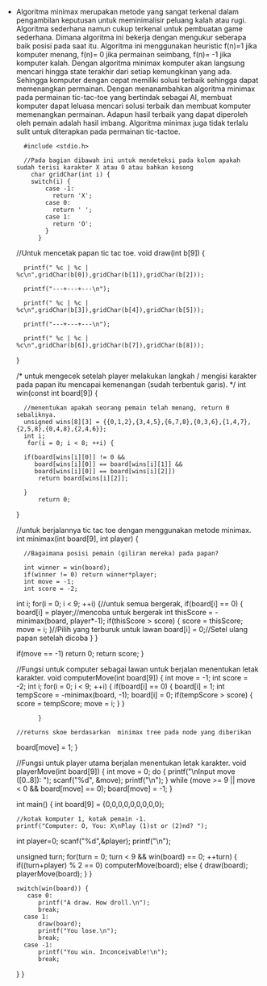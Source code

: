 * Algoritma minimax merupakan metode yang sangat terkenal dalam pengambilan keputusan untuk meminimalisir peluang 
kalah atau rugi. Algoritma sederhana namun cukup terkenal untuk pembuatan game sederhana. Dimana algoritma ini bekerja 
dengan mengukur seberapa baik posisi pada saat itu. Algoritma ini menggunakan heuristic f(n)=1 jika komputer menang, 
f(n)= 0 jika permainan seimbang, f(n)= -1 jika komputer kalah. Dengan algoritma minimax komputer akan langsung mencari 
hingga state terakhir dari setiap kemungkinan yang ada. Sehingga komputer dengan cepat memiliki solusi terbaik sehingga 
dapat memenangkan permainan. Dengan menanambahkan algoritma minimax pada permainan tic-tac-toe yang bertindak sebagai AI, 
membuat komputer dapat leluasa mencari solusi terbaik dan membuat komputer memenangkan permainan. Adapun hasil terbaik yang 
dapat diperoleh oleh pemain adalah hasil imbang. Algoritma minimax juga tidak terlalu sulit untuk diterapkan pada 
permainan tic-tactoe.     
            
            
            
            
        #include <stdio.h>

        //Pada bagian dibawah ini untuk mendeteksi pada kolom apakah sudah terisi karakter X atau O atau bahkan kosong 
          char gridChar(int i) {
          switch(i) {
              case -1:
                return 'X';
              case 0:
                return ' ';
              case 1:
                return 'O';
              }
            }	

	//Untuk mencetak papan tic tac toe.
	void draw(int b[9]) {

    	printf(" %c | %c | %c\n",gridChar(b[0]),gridChar(b[1]),gridChar(b[2]));

    	printf("---+---+---\n");

    	printf(" %c | %c | %c\n",gridChar(b[3]),gridChar(b[4]),gridChar(b[5]));

    	printf("---+---+---\n");

    	printf(" %c | %c | %c\n",gridChar(b[6]),gridChar(b[7]),gridChar(b[8]));

	}


	/* untuk mengecek setelah player melakukan langkah / mengisi karakter pada 
	papan itu mencapai kemenangan (sudah terbentuk garis). */
	int win(const int board[9]) {
	
    	//menentukan apakah seorang pemain telah menang, return 0 sebaliknya.
    	unsigned wins[8][3] = {{0,1,2},{3,4,5},{6,7,8},{0,3,6},{1,4,7},{2,5,8},{0,4,8},{2,4,6}};
    	int i;
    	 for(i = 0; i < 8; ++i) {

        if(board[wins[i][0]] != 0 &&
           board[wins[i][0]] == board[wins[i][1]] &&
           board[wins[i][0]] == board[wins[i][2]])
            return board[wins[i][2]];

    	}
    		return 0;
	}

	//untuk berjalannya tic tac toe dengan menggunakan metode minimax.
	int minimax(int board[9], int player) {

    	//Bagaimana posisi pemain (giliran mereka) pada papan?

    	int winner = win(board);
    	if(winner != 0) return winner*player;
    	int move = -1;
    	int score = -2;
   	 int i;
    	for(i = 0; i < 9; ++i) {//untuk semua bergerak,
        if(board[i] == 0) {
            board[i] = player;//mencoba untuk bergerak
            int thisScore = -minimax(board, player*-1);
            if(thisScore > score) {
                score = thisScore;
                move = i;
            }//Pilih yang terburuk untuk lawan
            board[i] = 0;//Setel ulang papan setelah dicoba
        	}
    	}

   	 if(move == -1) return 0;
   	 return score;
	}

	//Fungsi untuk computer sebagai lawan untuk berjalan menentukan letak karakter.
	void computerMove(int board[9]) {
   	 int move = -1;
   	 int score = -2;
   	 int i;
   	 for(i = 0; i < 9; ++i) {
     	   if(board[i] == 0) {
          	 board[i] = 1;
            int tempScore = -minimax(board, -1);
         	   board[i] = 0;
            if(tempScore > score) {
                score = tempScore;
                move = i;
           		 }
       		 }

    		}

  	  //returns skoe berdasarkan  minimax tree pada node yang diberikan 
   	 board[move] = 1;
	}


	//Fungsi untuk player utama berjalan menentukan letak karakter.
	void playerMove(int board[9]) {
   	 int move = 0;
   	 do {
      	  printf("\nInput move ([0..8]): ");
       	 scanf("%d", &move);
      	  printf("\n");
   	 } 
	 while (move >= 9 || move < 0 && board[move] == 0);
   		 board[move] = -1;
	}


	int main() {
   	 int board[9] = {0,0,0,0,0,0,0,0,0};
   	 
  	  //kotak komputer 1, kotak pemain -1.
  	  printf("Computer: O, You: X\nPlay (1)st or (2)nd? ");
   	 int player=0;
   	 scanf("%d",&player);
   	 printf("\n");

   	 unsigned turn;
    	for(turn = 0; turn < 9 && win(board) == 0; ++turn) {
        if((turn+player) % 2 == 0)
            computerMove(board);
        else {
            draw(board);
            playerMove(board);
    	    }
  	  }

  	  switch(win(board)) {
       	 case 0:
            printf("A draw. How droll.\n");
            break;
        case 1:
            draw(board);
            printf("You lose.\n");
            break;
        case -1:
            printf("You win. Inconceivable!\n");
            break;
   	 }
	}
